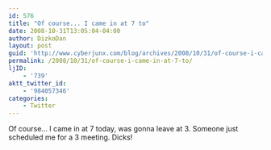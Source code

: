 ```yaml
---
id: 576
title: "Of course... I came in at 7 to"
date: 2008-10-31T13:05:04-04:00
author: DizkoDan
layout: post
guid: 'http://www.cyberjunx.com/blog/archives/2008/10/31/of-course-i-came-in-at-7-to/'
permalink: /2008/10/31/of-course-i-came-in-at-7-to/
ljID:
    - '739'
aktt_twitter_id:
    - '984057346'
categories:
    - Twitter
---
```


Of course… I came in at 7 today, was gonna leave at 3. Someone just scheduled me for a 3 meeting. Dicks!